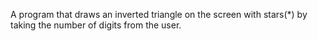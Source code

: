 A program that draws an inverted triangle on the screen with stars(*) by taking the number of digits from the user.